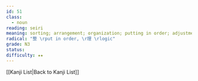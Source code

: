 ```yaml
---
id: 51
class:
  - noun
reading: seiri
meaning: sorting; arrangement; organization; putting in order; adjustment; regulation
radical: "整 \rput in order, \r理 \rlogic"
grade: N3
status:
difficulty: ★★
---
```

[[Kanji List|Back to Kanji List]]